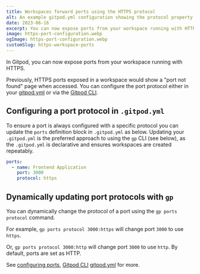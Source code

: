 ```yaml
---
title: Workspaces forward ports using the HTTPS protocol
alt: An example gitpod.yml configuration showing the protocol property set to https
date: 2023-06-16
excerpt: You can now expose ports from your workspace running with HTTPS configured either in the gitpod.yml or using the Gitpod CLI.
image: https-port-configuration.webp
ogImage: https-port-configuration.webp
customSlug: https-workspace-ports
---
```


<script context="module">
  export const prerender = true;
</script>

In Gitpod, you can now expose ports from your workspace running with HTTPS.

Previously, HTTPS ports exposed in a workspace would show a "port not found" page when accessed. You can configure the port protocol either in your [gitpod.yml](/docs/references/gitpod-yml) or via the [Gitpod CLI](/docs/references/gitpod-cli).

## Configuring a port protocol in `.gitpod.yml`

To ensure a port is always configured with a specific protocol you can update the `ports` definition block in `.gitpod.yml` as below. Updating your `.gitpod.yml` is the preferred approach to using the `gp` CLI (see below), as the `.gitpod.yml` is declarative and ensures workspaces are created repeatably.

```yml
ports:
  - name: Frontend Application
    port: 3000
    protocol: https
```

## Dynamically updating port protocols with `gp`

You can dynamically change the protocol of a port using the `gp ports protocol` command.

For example, `gp ports protocol 3000:https` will change port `3000` to use `https`.

Or, `gp ports protocol 3000:http` will change port `3000` to use `http`. By default, ports are set as HTTP.

See [configuring ports](/docs/configure/workspaces/ports), [Gitpod CLI](/docs/references/gitpod-cli) [gitpod.yml](/docs/references/gitpod-yml) for more.
